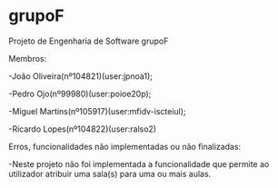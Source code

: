 # grupoF
 Projeto de Engenharia de Software grupoF

 Membros: 

-João Oliveira(nº104821)(user:jpnoa1);

-Pedro Ojo(nº99980)(user:poioe20p);

-Miguel Martins(nº105917)(user:mfidv-iscteiul);

-Ricardo Lopes(nº104822)(user:ralso2)

Erros, funcionalidades não implementadas ou não finalizadas:

-Neste projeto não foi implementada a funcionalidade que permite ao utilizador atribuir uma sala(s) para uma ou mais aulas. 